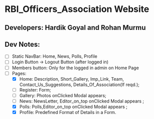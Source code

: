 # RBI_Officers_Association Website

## Developers: Hardik Goyal and Rohan Murmu

## Dev Notes:

- [ ] Static NavBar: Home, News, Polls, Profile
- [ ] Login Button -> Logout Button (after logged in)
- [ ] Members button: Only for the logged in admin on Home Page
- [ ] Pages:
  - [x] Home: Description, Short_Gallery, Imp_Link, Team, Contact_Us_Suggestions, Details_Of_Association(If reqd.);
  - [ ] Register: Form;
  - [ ] Gallery: Photos onClicked Modal appears;
  - [ ] News: NewsLetter, Editor_on_top onClicked Modal appears ;
  - [x] Polls: Polls,Editor_on_top onClicked Modal appears ;
  - [x] Profile: Predefined Format of Details in a Form.
